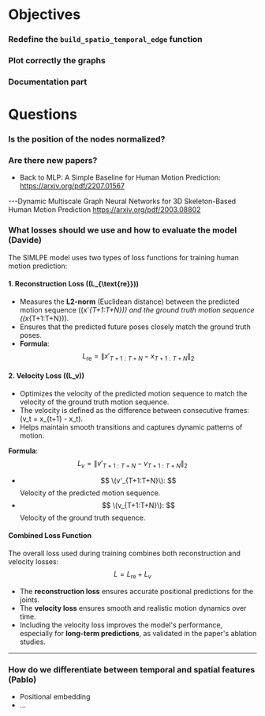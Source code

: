 # Objectives

### Redefine the `build_spatio_temporal_edge` function

### Plot correctly the graphs

### Documentation part

# Questions

### Is the position of the nodes normalized?

### Are there new papers?
- Back to MLP: A Simple Baseline for Human Motion Prediction: https://arxiv.org/pdf/2207.01567

---Dynamic Multiscale Graph Neural Networks for
3D Skeleton-Based Human Motion Prediction https://arxiv.org/pdf/2003.08802

### What losses should we use and how to evaluate the model (Davide)

The SIMLPE model uses two types of loss functions for training human motion prediction:

#### 1. **Reconstruction Loss (\(L_{\text{re}}\))**
- Measures the **L2-norm** (Euclidean distance) between the predicted motion sequence (\(x'_{T+1:T+N}\)) and the ground truth motion sequence (\(x_{T+1:T+N}\)).
- Ensures that the predicted future poses closely match the ground truth poses.
- **Formula**:
  $$
  L_{\text{re}} = \|x'_{T+1:T+N} - x_{T+1:T+N}\|_2
  $$

#### 2. **Velocity Loss (\(L_v\))**
- Optimizes the velocity of the predicted motion sequence to match the velocity of the ground truth motion sequence.
- The velocity is defined as the difference between consecutive frames: \(v_t = x_{t+1} - x_t\).
- Helps maintain smooth transitions and captures dynamic patterns of motion.

**Formula**:
$$
L_v = \|v'_{T+1:T+N} - v_{T+1:T+N}\|_2
$$

- $$ \(v'_{T+1:T+N}\): $$  Velocity of the predicted motion sequence.
- $$ \(v_{T+1:T+N}\): $$ Velocity of the ground truth sequence.

#### Combined Loss Function
The overall loss used during training combines both reconstruction and velocity losses:
$$
L = L_{\text{re}} + L_v
$$

- The **reconstruction loss** ensures accurate positional predictions for the joints.
- The **velocity loss** ensures smooth and realistic motion dynamics over time.
- Including the velocity loss improves the model's performance, especially for **long-term predictions**, as validated in the paper's ablation studies.

---

### How do we differentiate between temporal and spatial features (Pablo)
- Positional embedding
- ...

